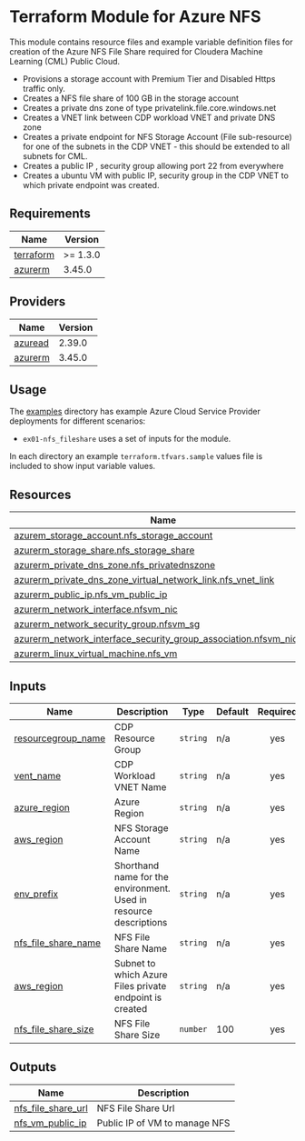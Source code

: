 <!-- BEGIN_TF_DOCS -->
# Terraform Module for Azure NFS

This module contains resource files and example variable definition files for creation of the Azure NFS File Share required for Cloudera Machine Learning (CML) Public Cloud.

* Provisions a storage account with Premium Tier and Disabled Https traffic only.
* Creates a NFS file share of 100 GB in the storage account
* Creates a private dns zone of type privatelink.file.core.windows.net
* Creates a VNET link between CDP workload VNET and private DNS zone
* Creates a private endpoint for NFS Storage Account (File sub-resource) for one of the subnets in the CDP VNET - this should be extended to all subnets for CML.
* Creates a public IP , security group allowing port 22 from everywhere
* Creates a ubuntu VM with public IP, security group in the CDP VNET to which private endpoint was created.


## Requirements

| Name | Version |
|------|---------|
| <a name="requirement_terraform"></a> [terraform](#requirement\_terraform) | >= 1.3.0 |
| <a name="requirement_azurerm"></a> [azurerm](#requirement\_azurerm) | 3.45.0 |

## Providers

| Name | Version |
|------|---------|
| <a name="provider_azuread"></a> [azuread](#provider\_azuread) | 2.39.0 |
| <a name="provider_azurerm"></a> [azurerm](#provider\_azurerm) | 3.45.0 |

## Usage

The [examples](./examples) directory has example Azure Cloud Service Provider deployments for different scenarios:

* `ex01-nfs_fileshare` uses a set of inputs for the module.

In each directory an example `terraform.tfvars.sample` values file is included to show input variable values.

## Resources
| Name | Type |
|------|------|
| [azurem_storage_account.nfs_storage_account](https://registry.terraform.io/providers/hashicorp/azurerm/latest/docs/resources/storage_account.html) | resource |
| [azurerm_storage_share.nfs_storage_share](https://registry.terraform.io/providers/hashicorp/azurerm/latest/docs/resources/storage_share.html) | resource |
| [azurerm_private_dns_zone.nfs_privatednszone](https://registry.terraform.io/providers/hashicorp/azurerm/latest/docs/resources/private_dns_zone) | resource |
| [azurerm_private_dns_zone_virtual_network_link.nfs_vnet_link](https://registry.terraform.io/providers/hashicorp/azurerm/latest/docs/resources/private_dns_zone_virtual_network_link) | resource |
| [azurerm_public_ip.nfs_vm_public_ip](https://registry.terraform.io/providers/hashicorp/azurerm/latest/docs/resources/public_ip) | resource |
| [azurerm_network_interface.nfsvm_nic](https://registry.terraform.io/providers/hashicorp/Azurerm/3.41.0/docs/resources/network_interface) | resource |
| [azurerm_network_security_group.nfsvm_sg](https://registry.terraform.io/providers/hashicorp/azurerm/latest/docs/resources/network_security_group) | resource |
| [azurerm_network_interface_security_group_association.nfsvm_nic_sg](https://registry.terraform.io/providers/hashicorp/azurerm/latest/docs/resources/subnet_network_security_group_association.html) | resource |
| [azurerm_linux_virtual_machine.nfs_vm](https://registry.terraform.io/providers/hashicorp/azurerm/latest/docs/resources/linux_virtual_machine) | resource |

## Inputs

| Name | Description | Type | Default | Required |
|------|-------------|------|---------|:--------:|
| <a name="input_resourcegroup_name"></a> [resourcegroup\_name](#input\_resourcegroup\_name) | CDP Resource Group | `string` | n/a | yes |
| <a name="input_vnet_name"></a> [vent\_name](#input\_vnet\_name) | CDP Workload VNET Name | `string` | n/a | yes |
| <a name="input_azure_region"></a> [azure\_region](#azure\_region) | Azure Region | `string` | n/a | yes |
| <a name="input_nfs_storage_account_name"></a> [aws\_region](#nfs\_storage\_account\_name) | NFS Storage Account Name | `string` | n/a | yes |
| <a name="input_env_prefix"></a> [env\_prefix](#env\_prefix) | Shorthand name for the environment. Used in resource descriptions | `string` | n/a | yes |
| <a name="input_nfs_file_share_name"></a> [nfs\_file\_share\_name](#nfs\_file\_share\_name) | NFS File Share Name | `string` | n/a | yes |
| <a name="input_nfs_private_endpoint_target_subnet_name"></a> [aws\_region](#nfs\_private\_endpoint\_target\_subnet\_name) | Subnet to which Azure Files private endpoint is created | `string` | n/a | yes |
| <a name="input_nfs_file_share_size"></a> [nfs\_file\_share\_size](#nfs\_file\_share\_size) | NFS File Share Size | `number` | 100 | yes |

## Outputs

| Name | Description |
|------|-------------|
| <a name="output_nfs_file_share_url"></a> [nfs\_file\_share\_url](#output\_nfs\_file\_share\_url) | NFS File Share Url |
| <a name="output_nfs_vm_public_ip"></a> [nfs\_vm\_public\_ip](#output\_nfs\_vm\_public\_ip) | Public IP of VM to manage NFS |

